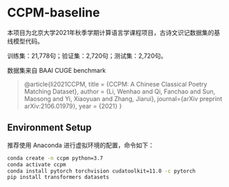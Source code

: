 # CCPM-baseline


本项目为北京大学2021年秋季学期计算语言学课程项目，古诗文识记数据集的基线模型代码。

训练集：21,778句；验证集：2,720句；测试集：2,720句。

数据集来自 BAAI CUGE benchmark

> @article{li2021CCPM,
title = {CCPM: A Chinese Classical Poetry Matching Dataset},
author = {Li, Wenhao and Qi, Fanchao and Sun, Maosong and Yi, Xiaoyuan and Zhang, Jiarui},
journal={arXiv preprint arXiv:2106.01979},
year = {2021}
}


## Environment Setup

推荐使用 Anaconda 进行虚拟环境的配置，命令如下：
```bash
conda create -n ccpm python=3.7
conda activate ccpm 
conda install pytorch torchvision cudatoolkit=11.0 -c pytorch
pip install transformers datasets 
```